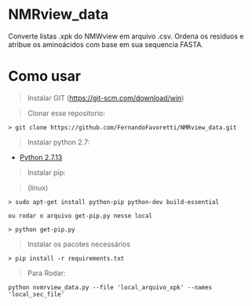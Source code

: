 # NMRview_data

Converte listas .xpk do NMWview em arquivo .csv. 
Ordena os resíduos e atribue os aminoácidos com base em sua sequencia FASTA.

# Como usar

> Instalar GIT (https://git-scm.com/download/win)

> Clonar esse repositorio:

```
> git clone https://github.com/FernandoFavoretti/NMRview_data.git
```


> Instalar python 2.7:

* [Python 2.7.13](https://www.python.org/downloads/release/python-2713/)


> Instalar pip:

> (linux)

```
> sudo apt-get install python-pip python-dev build-essential 

ou rodar o arquivo get-pip.py nesse local

> python get-pip.py
```

> Instalar os pacotes necessários
```
> pip install -r requirements.txt
```

> Para Rodar:
```
python nvmrview_data.py --file 'local_arquivo_xpk' --names 'local_sec_file'
 
```
